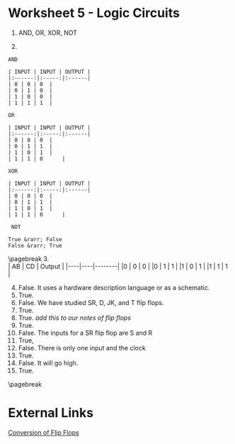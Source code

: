 # Worksheet 5 - Logic Circuits

1. AND, OR, XOR, NOT

2.

	AND

	| INPUT | INPUT | OUTPUT |
	|:------:|:-----:|:------|
	| 0	| 0	| 0	 |
	| 0	| 1	| 0	 |
	| 1	| 0	| 0	 |
	| 1	| 1	| 1	 |

	OR

	| INPUT | INPUT | OUTPUT |
	|:------:|:-----:|:------|
	| 0	| 0	| 0	 |
	| 0	| 1	| 1	 |
	| 1	| 0	| 1	 |
	| 1	| 1	| 0 	 |
	
	XOR

	| INPUT | INPUT | OUTPUT |
	|:------:|:-----:|:------|
	| 0	| 0	| 0	 |
	| 0	| 1	| 1	 |
	| 1	| 0	| 1	 |
	| 1	| 1	| 0 	 |

	 NOT

	True &rarr; False
	False &rarr; True
\pagebreak
3. 	
	| AB | CD | Output |
	|----|----|--------|
	|0   | 0  | 0      |
	|0   | 1  | 1      |
	|1   | 0  | 1      |
	|1   | 1  | 1      |

4. False. It uses a hardware description language or as a schematic.
5. True.
6. False. We have studied SR, D, JK, and T flip flops.
7. True.
8. True. *add this to our notes of flip flops*
9. True.
10. False. The inputs for a SR flip flop are S and R
11. True,
12. False. There is only one input and the clock
13. True.
14. False. It will go high.
15. True.


\pagebreak

# External Links
[Conversion of Flip Flops](https://www.allaboutcircuits.com/technical-articles/conversion-of-flip-flops-part-iii/)
